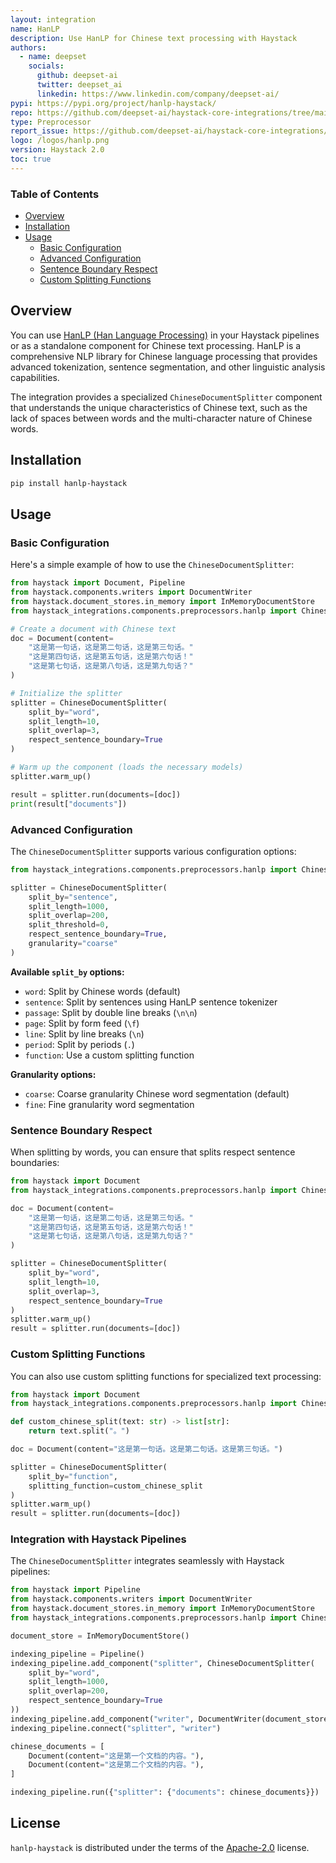 ```yaml
---
layout: integration
name: HanLP
description: Use HanLP for Chinese text processing with Haystack
authors:
  - name: deepset
    socials:
      github: deepset-ai
      twitter: deepset_ai
      linkedin: https://www.linkedin.com/company/deepset-ai/
pypi: https://pypi.org/project/hanlp-haystack/
repo: https://github.com/deepset-ai/haystack-core-integrations/tree/main/integrations/hanlp
type: Preprocessor
report_issue: https://github.com/deepset-ai/haystack-core-integrations/issues
logo: /logos/hanlp.png
version: Haystack 2.0
toc: true
---
```


### **Table of Contents**

- [Overview](#overview)
- [Installation](#installation)
- [Usage](#usage)
  - [Basic Configuration](#basic-configuration)
  - [Advanced Configuration](#advanced-configuration)
  - [Sentence Boundary Respect](#sentence-boundary-respect)
  - [Custom Splitting Functions](#custom-splitting-functions)

## Overview

You can use [HanLP (Han Language Processing)](https://github.com/hankcs/HanLP) in your Haystack pipelines or as a standalone component for Chinese text processing. HanLP is a comprehensive NLP library for Chinese language processing that provides advanced tokenization, sentence segmentation, and other linguistic analysis capabilities.

The integration provides a specialized `ChineseDocumentSplitter` component that understands the unique characteristics of Chinese text, such as the lack of spaces between words and the multi-character nature of Chinese words.

## Installation

```bash
pip install hanlp-haystack
```

## Usage

### Basic Configuration

Here's a simple example of how to use the `ChineseDocumentSplitter`:

```python
from haystack import Document, Pipeline
from haystack.components.writers import DocumentWriter
from haystack.document_stores.in_memory import InMemoryDocumentStore
from haystack_integrations.components.preprocessors.hanlp import ChineseDocumentSplitter

# Create a document with Chinese text
doc = Document(content=
    "这是第一句话，这是第二句话，这是第三句话。"
    "这是第四句话，这是第五句话，这是第六句话！"
    "这是第七句话，这是第八句话，这是第九句话？"
)

# Initialize the splitter
splitter = ChineseDocumentSplitter(
    split_by="word",
    split_length=10,
    split_overlap=3,
    respect_sentence_boundary=True
)

# Warm up the component (loads the necessary models)
splitter.warm_up()

result = splitter.run(documents=[doc])
print(result["documents"])
```

### Advanced Configuration

The `ChineseDocumentSplitter` supports various configuration options:

```python
from haystack_integrations.components.preprocessors.hanlp import ChineseDocumentSplitter

splitter = ChineseDocumentSplitter(
    split_by="sentence",
    split_length=1000,
    split_overlap=200,
    split_threshold=0,
    respect_sentence_boundary=True,
    granularity="coarse"
)
```

**Available `split_by` options:**
- `word`: Split by Chinese words (default)
- `sentence`: Split by sentences using HanLP sentence tokenizer
- `passage`: Split by double line breaks (`\n\n`)
- `page`: Split by form feed (`\f`)
- `line`: Split by line breaks (`\n`)
- `period`: Split by periods (`.`)
- `function`: Use a custom splitting function

**Granularity options:**
- `coarse`: Coarse granularity Chinese word segmentation (default)
- `fine`: Fine granularity word segmentation

### Sentence Boundary Respect

When splitting by words, you can ensure that splits respect sentence boundaries:

```python
from haystack import Document
from haystack_integrations.components.preprocessors.hanlp import ChineseDocumentSplitter

doc = Document(content=
    "这是第一句话，这是第二句话，这是第三句话。"
    "这是第四句话，这是第五句话，这是第六句话！"
    "这是第七句话，这是第八句话，这是第九句话？"
)

splitter = ChineseDocumentSplitter(
    split_by="word",
    split_length=10,
    split_overlap=3,
    respect_sentence_boundary=True
)
splitter.warm_up()
result = splitter.run(documents=[doc])
```

### Custom Splitting Functions

You can also use custom splitting functions for specialized text processing:

```python
from haystack import Document
from haystack_integrations.components.preprocessors.hanlp import ChineseDocumentSplitter

def custom_chinese_split(text: str) -> list[str]:
    return text.split("。")

doc = Document(content="这是第一句话。这是第二句话。这是第三句话。")

splitter = ChineseDocumentSplitter(
    split_by="function",
    splitting_function=custom_chinese_split
)
splitter.warm_up()
result = splitter.run(documents=[doc])
```

### Integration with Haystack Pipelines

The `ChineseDocumentSplitter` integrates seamlessly with Haystack pipelines:

```python
from haystack import Pipeline
from haystack.components.writers import DocumentWriter
from haystack.document_stores.in_memory import InMemoryDocumentStore
from haystack_integrations.components.preprocessors.hanlp import ChineseDocumentSplitter

document_store = InMemoryDocumentStore()

indexing_pipeline = Pipeline()
indexing_pipeline.add_component("splitter", ChineseDocumentSplitter(
    split_by="word",
    split_length=1000,
    split_overlap=200,
    respect_sentence_boundary=True
))
indexing_pipeline.add_component("writer", DocumentWriter(document_store=document_store))
indexing_pipeline.connect("splitter", "writer")

chinese_documents = [
    Document(content="这是第一个文档的内容。"),
    Document(content="这是第二个文档的内容。"),
]

indexing_pipeline.run({"splitter": {"documents": chinese_documents}})
```

## License

`hanlp-haystack` is distributed under the terms of the [Apache-2.0](https://spdx.org/licenses/Apache-2.0.html) license. 